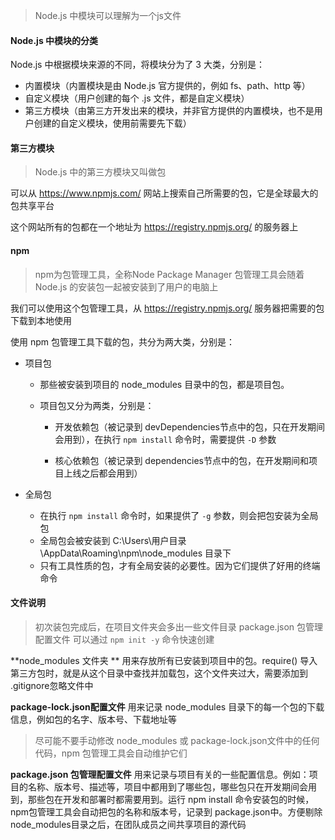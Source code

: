 > Node.js 中模块可以理解为一个js文件

#### Node.js 中模块的分类

Node.js 中根据模块来源的不同，将模块分为了 3 大类，分别是：

- 内置模块（内置模块是由 Node.js 官方提供的，例如 fs、path、http 等）
- 自定义模块（用户创建的每个 .js 文件，都是自定义模块）
- 第三方模块（由第三方开发出来的模块，并非官方提供的内置模块，也不是用户创建的自定义模块，使用前需要先下载）

#### 第三方模块

> Node.js 中的第三方模块又叫做包

可以从 https://www.npmjs.com/ 网站上搜索自己所需要的包，它是全球最大的包共享平台

这个网站所有的包都在一个地址为 https://registry.npmjs.org/ 的服务器上

#### npm

> npm为包管理工具，全称Node Package Manager
> 包管理工具会随着 Node.js 的安装包一起被安装到了用户的电脑上

我们可以使用这个包管理工具，从 https://registry.npmjs.org/ 服务器把需要的包下载到本地使用

使用 npm 包管理工具下载的包，共分为两大类，分别是：

- 项目包

  - 那些被安装到项目的 node_modules 目录中的包，都是项目包。

  - 项目包又分为两类，分别是：

    - 开发依赖包（被记录到 devDependencies节点中的包，只在开发期间会用到），在执行 `npm install` 命令时，需要提供 `-D`  参数

    - 核心依赖包（被记录到 dependencies节点中的包，在开发期间和项目上线之后都会用到）

- 全局包
  - 在执行 `npm install` 命令时，如果提供了 `-g`  参数，则会把包安装为全局包
  - 全局包会被安装到 C:\Users\用户目录\AppData\Roaming\npm\node_modules 目录下
  - 只有工具性质的包，才有全局安装的必要性。因为它们提供了好用的终端命令

#### 文件说明

> 初次装包完成后，在项目文件夹会多出一些文件目录
> package.json 包管理配置文件 可以通过 `npm init -y` 命令快速创建

**node_modules 文件夹 ** 用来存放所有已安装到项目中的包。require() 导入第三方包时，就是从这个目录中查找并加载包，这个文件夹过大，需要添加到 .gitignore忽略文件中

**package-lock.json配置文件** 用来记录 node_modules 目录下的每一个包的下载信息，例如包的名字、版本号、下载地址等

> 尽可能不要手动修改 node_modules 或 package-lock.json文件中的任何代码，npm 包管理工具会自动维护它们

**package.json 包管理配置文件** 用来记录与项目有关的一些配置信息。例如：项目的名称、版本号、描述等，项目中都用到了哪些包，哪些包只在开发期间会用到，那些包在开发和部署时都需要用到。运行 npm install 命令安装包的时候，npm包管理工具会自动把包的名称和版本号，记录到 package.json中。方便剔除 node_modules目录之后，在团队成员之间共享项目的源代码


